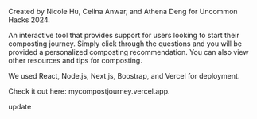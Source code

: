 Created by Nicole Hu, Celina Anwar, and Athena Deng for Uncommon Hacks 2024.

An interactive tool that provides support for users looking to start their composting journey. Simply click through the questions and you will be provided a personalized composting recommendation. You can also view other resources and tips for composting.

We used React, Node.js, Next.js, Boostrap, and Vercel for deployment.

Check it out here: mycompostjourney.vercel.app.

update
